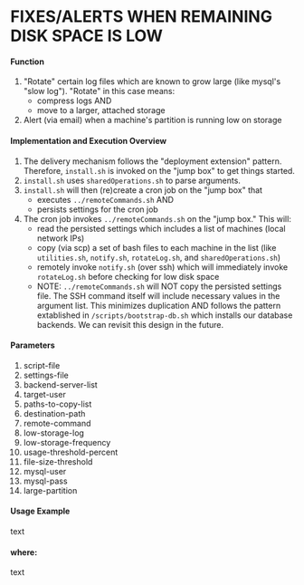 
# FIXES/ALERTS WHEN REMAINING DISK SPACE IS LOW

#### Function

1. "Rotate" certain log files which are known to grow large (like mysql's "slow log"). "Rotate" in this case means:
   * compress logs AND
   * move to a larger, attached storage
1. Alert (via email) when a machine's partition is running low on storage

#### Implementation and Execution Overview

1. The delivery mechanism follows the "deployment extension" pattern. Therefore, `install.sh` is invoked on the "jump box" to get things started.
1. `install.sh` uses `sharedOperations.sh` to parse arguments.
1. `install.sh` will then (re)create a cron job on the "jump box" that
   * executes `../remoteCommands.sh` AND
   * persists settings for the cron job
1. The cron job invokes `../remoteCommands.sh` on the "jump box." This will:
   * read the persisted settings which includes a list of machines (local network IPs)
   * copy (via scp) a set of bash files to each machine in the list (like `utilities.sh`, `notify.sh`, `rotateLog.sh`, and `sharedOperations.sh`)
   * remotely invoke `notify.sh` (over ssh) which will immediately invoke `rotateLog.sh` before checking for low disk space
   * NOTE: `../remoteCommands.sh` will NOT copy the persisted settings file. The SSH command itself will include necessary values in the argument list. This minimizes duplication AND follows the pattern extablished in `/scripts/bootstrap-db.sh` which installs our database backends. We can revisit this design in the future.

#### Parameters

1. script-file
1. settings-file
1. backend-server-list
1. target-user
1. paths-to-copy-list
1. destination-path
1. remote-command
1. low-storage-log
1. low-storage-frequency
1. usage-threshold-percent
1. file-size-threshold
1. mysql-user
1. mysql-pass
1. large-partition

#### Usage Example

text

#### where:

text

